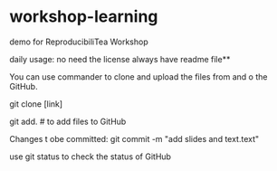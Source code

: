 # workshop-learning
demo for ReproducibiliTea Workshop

daily usage: no need the license 
always have readme file**


You can use commander to clone and upload the files from and o the GitHub. 

git clone [link]

git add. # to add files to GitHub

Changes t obe committed: git commit -m "add slides and text.text"

use git status to check the status of GitHub
